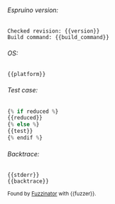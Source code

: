 ###### Espruino version:

```
Checked revision: {{version}}
Build command: {{build_command}}
```

###### OS:

```
{{platform}}
```

###### Test case:

```javascript
{% if reduced %}
{{reduced}}
{% else %}
{{test}}
{% endif %}
```

###### Backtrace:

```text
{{stderr}}
{{backtrace}}
```

<sup>Found by [Fuzzinator](http://fuzzinator.readthedocs.io/) with {{fuzzer}}. </sup>
